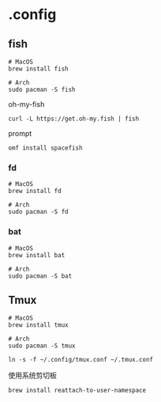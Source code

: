 # .config

## fish

```shell
# MacOS
brew install fish

# Arch
sudo pacman -S fish
```

oh-my-fish

```shell
curl -L https://get.oh-my.fish | fish
```

prompt

```shell
omf install spacefish
```

### fd

```shell
# MacOS 
brew install fd

# Arch
sudo pacman -S fd
```

### bat

```shell
# MacOS
brew install bat

# Arch
sudo pacman -S bat
```

## Tmux

```shell
# MacOS
brew install tmux

# Arch
sudo pacman -S tmux
```

```shell
ln -s -f ~/.config/tmux.conf ~/.tmux.conf
```

使用系统剪切板

```shell
brew install reattach-to-user-namespace
```

